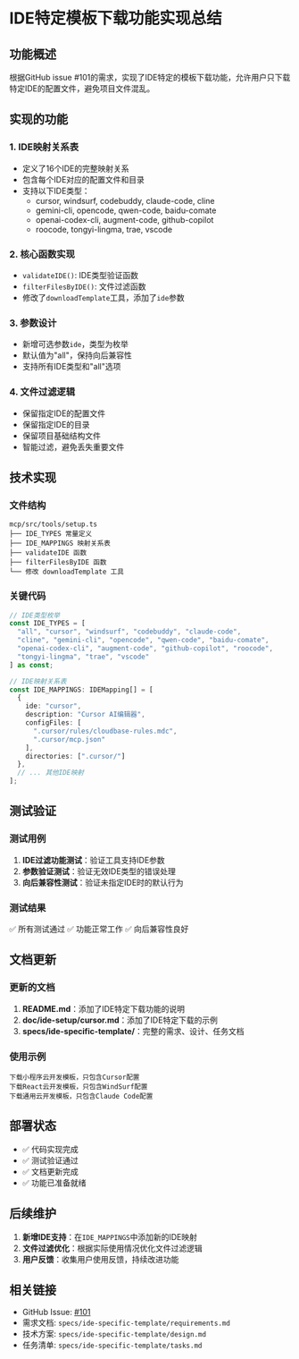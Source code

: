 # IDE特定模板下载功能实现总结

## 功能概述

根据GitHub issue #101的需求，实现了IDE特定的模板下载功能，允许用户只下载特定IDE的配置文件，避免项目文件混乱。

## 实现的功能

### 1. IDE映射关系表
- 定义了16个IDE的完整映射关系
- 包含每个IDE对应的配置文件和目录
- 支持以下IDE类型：
  - cursor, windsurf, codebuddy, claude-code, cline
  - gemini-cli, opencode, qwen-code, baidu-comate
  - openai-codex-cli, augment-code, github-copilot
  - roocode, tongyi-lingma, trae, vscode

### 2. 核心函数实现
- `validateIDE()`: IDE类型验证函数
- `filterFilesByIDE()`: 文件过滤函数
- 修改了`downloadTemplate`工具，添加了`ide`参数

### 3. 参数设计
- 新增可选参数`ide`，类型为枚举
- 默认值为"all"，保持向后兼容性
- 支持所有IDE类型和"all"选项

### 4. 文件过滤逻辑
- 保留指定IDE的配置文件
- 保留指定IDE的目录
- 保留项目基础结构文件
- 智能过滤，避免丢失重要文件

## 技术实现

### 文件结构
```
mcp/src/tools/setup.ts
├── IDE_TYPES 常量定义
├── IDE_MAPPINGS 映射关系表
├── validateIDE 函数
├── filterFilesByIDE 函数
└── 修改 downloadTemplate 工具
```

### 关键代码
```typescript
// IDE类型枚举
const IDE_TYPES = [
  "all", "cursor", "windsurf", "codebuddy", "claude-code",
  "cline", "gemini-cli", "opencode", "qwen-code", "baidu-comate",
  "openai-codex-cli", "augment-code", "github-copilot", "roocode",
  "tongyi-lingma", "trae", "vscode"
] as const;

// IDE映射关系表
const IDE_MAPPINGS: IDEMapping[] = [
  {
    ide: "cursor",
    description: "Cursor AI编辑器",
    configFiles: [
      ".cursor/rules/cloudbase-rules.mdc",
      ".cursor/mcp.json"
    ],
    directories: [".cursor/"]
  },
  // ... 其他IDE映射
];
```

## 测试验证

### 测试用例
1. **IDE过滤功能测试**：验证工具支持IDE参数
2. **参数验证测试**：验证无效IDE类型的错误处理
3. **向后兼容性测试**：验证未指定IDE时的默认行为

### 测试结果
✅ 所有测试通过
✅ 功能正常工作
✅ 向后兼容性良好

## 文档更新

### 更新的文档
1. **README.md**：添加了IDE特定下载功能的说明
2. **doc/ide-setup/cursor.md**：添加了IDE特定下载的示例
3. **specs/ide-specific-template/**：完整的需求、设计、任务文档

### 使用示例
```
下载小程序云开发模板，只包含Cursor配置
下载React云开发模板，只包含WindSurf配置
下载通用云开发模板，只包含Claude Code配置
```

## 部署状态

- ✅ 代码实现完成
- ✅ 测试验证通过
- ✅ 文档更新完成
- ✅ 功能已准备就绪

## 后续维护

1. **新增IDE支持**：在`IDE_MAPPINGS`中添加新的IDE映射
2. **文件过滤优化**：根据实际使用情况优化文件过滤逻辑
3. **用户反馈**：收集用户使用反馈，持续改进功能

## 相关链接

- GitHub Issue: [#101](https://github.com/TencentCloudBase/CloudBase-AI-ToolKit/issues/101)
- 需求文档: `specs/ide-specific-template/requirements.md`
- 技术方案: `specs/ide-specific-template/design.md`
- 任务清单: `specs/ide-specific-template/tasks.md` 